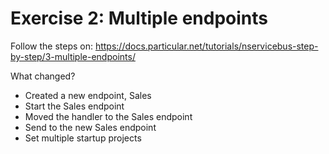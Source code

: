 # Exercise 2: Multiple endpoints

Follow the steps on: https://docs.particular.net/tutorials/nservicebus-step-by-step/3-multiple-endpoints/

What changed?
- Created a new endpoint, Sales
- Start the Sales endpoint
- Moved the handler to the Sales endpoint
- Send to the new Sales endpoint
- Set multiple startup projects